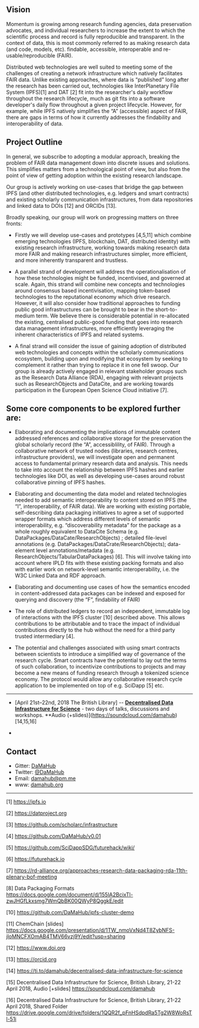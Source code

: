 ## Vision 

Momentum is growing among research funding agencies, data preservation advocates, and individual researchers to increase the extent to which the scientific process and record is fully reproducible and transparent. In the context of data, this is most commonly referred to as making research data (and code, models, etc). findable, accessible, interoperable and re-usable/reproducible (FAIR).

Distributed web technologies are well suited to meeting some of the challenges of creating a network infrastructure which natively facilitates FAIR data. Unlike existing approaches, where data is “published” long after the research has been carried out, technologies like InterPlanetary File System (IPFS)[1] and DAT [2] fit into the researcher's daily workflow throughout the research lifecycle, much as git fits into a software developer's daily flow throughout a given project lifecycle. However, for example, while IPFS natively simplifies the “A” (accessible) aspect of FAIR, there are gaps in terms of how it currently addresses the findability and interoperability of data.

## Project Outline


In general, we subscribe to adopting a modular approach, breaking the problem of FAIR data management down into discrete issues and solutions. This simplifies matters from a technological point of view, but also from the point of view of getting adoption within the existing research landscape.

Our group is actively working on use-cases that bridge the gap between IPFS (and other distributed technologies, e.g. ledgers and smart contracts) and existing scholarly communication infrastructures, from data repositories and linked data to DOIs [12] and ORCIDs [13].


Broadly speaking, our group will work on progressing matters on three fronts:


* Firstly we will develop use-cases and prototypes [4,5,11] which combine emerging technologies (IPFS, blockchain, DAT, distributed identity) with existing research infrastructure, working towards making research data more FAIR and making research infrastructures simpler, more efficient, and more inherently transparent and trustless.


* A parallel strand of development will address the operationalisation of how these technologies might be funded, incentivised, and governed at scale. Again, this strand will combine new concepts and technologies around consensus based incentivisation, mapping token-based technologies to the reputational economy which drive research. However, it will also consider how traditional approaches to funding public good infrastructures can be brought to bear in the short-to-medium term. We believe there is considerable potential in re-allocated the existing, centralised public-good funding that goes into research data management infrastructures, more efficiently leveraging the inherent characteristics of IPFS and related systems.   


* A final strand will consider the issue of gaining adoption of distributed web technologies and concepts within the scholarly communications ecosystem, building upon and modifying that ecosystem by seeking to complement it rather than trying to replace it in one fell swoop. Our group is already actively engaged in relevant stakeholder groups such as the Research Data Alliance (RDA), engaging with relevant projects such as ResearchObjects and DataCite, and are working towards participation in the European Open Science Cloud initiative [7].


## Some core components to be explored further are:


* Elaborating and documenting the implications of immutable content addressed references and collaborative storage for the preservation the global scholarly record (the “A”, accessiblility, of FAIR). Through a collaborative network of trusted nodes (libraries, research centres, infrastructure providers), we will investigate open and permanent access to fundamental primary research data and analysis. This needs to take into account the relationship between IPFS hashes and earlier technologies like DOI, as well as developing use-cases around robust collaborative pinning of IPFS hashes.

* Elaborating and documenting the data model and related technologies needed to add semantic interoperability to content stored on IPFS (the “I”, interoperability, of FAIR data).  We are working with existing portable, self-describing data packaging initiatives to agree a set of supported wrapper formats which address different levels of semantic interoperability, e.g. “discoverability metadata” for the package as a whole roughly equivalent to DataCite Schema (e.g. DataPackages/DataCate/ResearchObjects) ; detailed file-level annotations (e.g. DataPackages/DataCrate/ResearchObjects); data-element level annotations/metadata (e.g. ResearchObjects/TabularDataPackages) [6]. This will involve taking into account where IPLD fits with these existing packing formats and also with earlier work on network-level semantic interoperability, i.e. the W3C Linked Data and RDF approach.

* Elaborating and documenting use cases of how the semantics encoded in content-addressed data packages can be indexed and exposed for querying and discovery (the “F”, findability of FAIR)

* The role of distributed ledgers to record an independent, immutable log of interactions with the IPFS cluster [10] described above. This allows contributions to be attributable and to trace the impact of individual contributions directly to the hub without the need for a third party trusted intermediary [4].

* The potential and challenges associated with using smart contracts between scientists to introduce a simplified way of governance of the research cycle. Smart contracts have the potential to lay out the terms of such collaboration, to incentivize contributions to projects and may become a new means of funding research through a tokenized science economy. The protocol would allow any collaborative research cycle application to be implemented on top of e.g. SciDapp [5] etc.

---

* [April 21st–22nd, 2018  The British Library] -- [**Decentralised Data Infrastructure for Science**]( https://ti.to/damahub/decentralised-data-infrastructure-for-science) - two days of talks, discussions and workshops. **Audio (+slides)](https://soundcloud.com/damahub) [14,15,16] 

 * 

## Contact

* Gitter: [DaMaHub](https://gitter.im/DaMaHub/Lobby)
* Twitter: [@DaMaHub](https://twitter.com/DaMaHub/)
* Email: damahub@pm.me
* www: [damahub.org](http://damahub.org)


--------

[1] https://ipfs.io

[2] https://datproject.org

[3] https://github.com/scholarc/infrastructure

[4] https://github.com/DaMaHub/v0.01

[5] https://github.com/SciDappSDG/futurehack/wiki/

[6] https://futurehack.io

[7] https://rd-alliance.org/approaches-research-data-packaging-rda-11th-plenary-bof-meeting

[8] Data Packaging Formats https://docs.google.com/document/d/155lA2BcixTl-zwJHGfLkxsmg7WmQbBK00QWyP8QggkE/edit

[10] https://github.com/DaMaHub/ipfs-cluster-demo

[11] ChemChain [slides] https://docs.google.com/presentation/d/1TW_nmoVxNd4T8ZybNFS-jloMNCFXOmAB4TMV66vzj9Y/edit?usp=sharing

[12] https://www.doi.org

[13] https://orcid.org

[14] https://ti.to/damahub/decentralised-data-infrastructure-for-science

[15] Decentralised Data Infrastructure for Science, British Library, 21-22 April 2018, Audio [+slides]  https://soundcloud.com/damahub

[16] Decentralised Data Infrastructure for Science, British Library, 21-22 April 2018, Shared Folder https://drive.google.com/drive/folders/1QQR2f_pFnHSdpdRa5Tg2W8WoRsTl-51i

